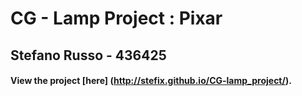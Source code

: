 CG - Lamp Project : Pixar
==============

Stefano Russo - 436425
------------------------------

#### View the project [here] (http://stefix.github.io/CG-lamp_project/).